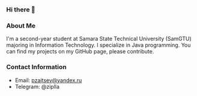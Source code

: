 ### Hi there 👋

### About Me
I'm a second-year student at Samara State Technical University (SamGTU) majoring in Information Technology. 
I specialize in Java programming. 
You can find my projects on my GitHub page, please contribute.

### Contact Information
- Email: pzajtsev@yandex.ru
- Telegram: @ziplla
